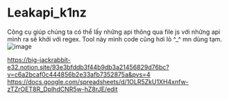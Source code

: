 # Leakapi_k1nz

Công cụ giúp chúng ta có thể lấy những api thông qua file js với những api mình ra sẽ khới với regex. Tool này mình code cũng hơi lỏ ^_^ mn dùng tạm.
![image](https://github.com/kienzx203/Leakapi_k1nz/assets/97662987/d9aedde2-b56b-4876-8e50-2dfbf128ab46)

https://big-jackrabbit-e32.notion.site/93e3bfddb3f44b9db3a21456829d76bc?v=c6a2bcaf0c444856b2e33afb7352875a&pvs=4
https://docs.google.com/spreadsheets/d/1OLR5ZkU1XH4xnfw-zTZrOET8R_DplhdCNR5w-hZ8rJE/edit